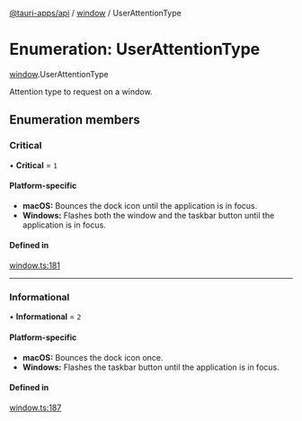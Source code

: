 [@tauri-apps/api](../index.md) / [window](../modules/window.md) / UserAttentionType

# Enumeration: UserAttentionType

[window](../modules/window.md).UserAttentionType

Attention type to request on a window.

## Enumeration members

### Critical

• **Critical** = `1`

#### Platform-specific
 - **macOS:** Bounces the dock icon until the application is in focus.
- **Windows:** Flashes both the window and the taskbar button until the application is in focus.

#### Defined in

[window.ts:181](https://github.com/tauri-apps/tauri/blob/72b78f39/tooling/api/src/window.ts#L181)

___

### Informational

• **Informational** = `2`

#### Platform-specific
- **macOS:** Bounces the dock icon once.
- **Windows:** Flashes the taskbar button until the application is in focus.

#### Defined in

[window.ts:187](https://github.com/tauri-apps/tauri/blob/72b78f39/tooling/api/src/window.ts#L187)
